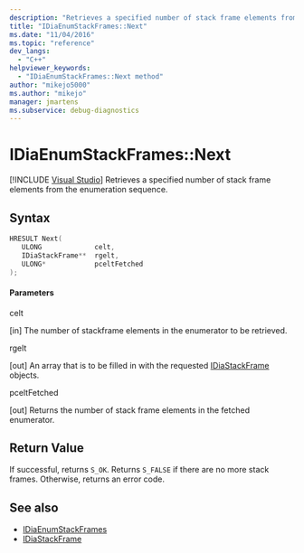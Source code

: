 ```yaml
---
description: "Retrieves a specified number of stack frame elements from the enumeration sequence."
title: "IDiaEnumStackFrames::Next"
ms.date: "11/04/2016"
ms.topic: "reference"
dev_langs:
  - "C++"
helpviewer_keywords:
  - "IDiaEnumStackFrames::Next method"
author: "mikejo5000"
ms.author: "mikejo"
manager: jmartens
ms.subservice: debug-diagnostics
---
```

# IDiaEnumStackFrames::Next

 [!INCLUDE [Visual Studio](~/includes/applies-to-version/vs-windows-only.md)]
Retrieves a specified number of stack frame elements from the enumeration sequence.

## Syntax

```C++
HRESULT Next( 
   ULONG             celt,
   IDiaStackFrame**  rgelt,
   ULONG*            pceltFetched
);
```

#### Parameters
 celt

[in] The number of stackframe elements in the enumerator to be retrieved.

 rgelt

[out] An array that is to be filled in with the requested [IDiaStackFrame](../../debugger/debug-interface-access/idiastackframe.md) objects.

 pceltFetched

[out] Returns the number of stack frame elements in the fetched enumerator.

## Return Value
 If successful, returns `S_OK`. Returns `S_FALSE` if there are no more stack frames. Otherwise, returns an error code.

## See also
- [IDiaEnumStackFrames](../../debugger/debug-interface-access/idiaenumstackframes.md)
- [IDiaStackFrame](../../debugger/debug-interface-access/idiastackframe.md)
